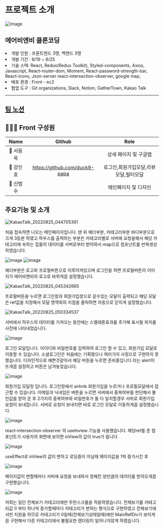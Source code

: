 # 프로젝트 소개
![image](https://user-images.githubusercontent.com/107654769/186507477-6a6108f7-359f-4cda-8d96-c7085106ad79.png)
<h2>에어비엔비 클론코딩</h2>
<li>개발 인원 : 프론트엔드 3명, 백엔드 3명</li>
<li>개발 기간 : 8/19 ~ 8/25</li>
<li>기술 스택: React, Redux(Redux Toolkit), Styled-components, Axios, Javascript, React-router-dom, Moment, React-password-strength-bar, React-icons, Json-server react-intersection-observer, google map,   </li>
<li>배포 환경 : Front - ec2</li>
<li>협업 도구 : Git organizations, Slack, Notion, GatherTown, Kakao Talk</li>


---


<h2><a href=https://www.notion.so/SA-5-b42691a27f1048768da8880bae9727c2>팀 노션</a></h2>

## 👨‍👧‍👦 Front 구성원

|   Name    |            Github             |                                   Role                                    |
| :-------: | :---------------------------: | :-----------------------------------------------------------------------: |
| 👦 서동욱 |     |               상세 페이지 및 구글맵              |
| 👦 강인호 | https://github.com/duck9-papa |                       로그인,회원가입모달,리뷰모달,필터모달                        |
| 👦 신범수 |  | 메인페이지 및 디자인 |


## 주요기능 및 소개



![KakaoTalk_20220825_044705361](https://user-images.githubusercontent.com/107654769/186510040-3e50383a-f246-455a-8445-e3c078d28435.png)


처음 접속하면 나오는 메인페이지입니다. 맨 위 헤더부분, 카테고리부분 바디부분으로 크게 3등분 하였고 하우스를 출력하는 부분은 카테고리별로 서버에 요청을해서 해당 카테고리에 속하는 집들의 데이터를 서버로부터 받아와서 map으로 컴포넌트를 반복생성 하였습니다. 


![image](https://user-images.githubusercontent.com/107654769/186510767-9533e611-68db-4e2d-b183-bab2eb189208.png)
![image](https://user-images.githubusercontent.com/107654769/186510891-ac9d7e04-c633-412c-871c-e8ba4ca27c50.png)


헤더부분은 로고와 프로필버튼으로 이루어져있으며 로그인을 하면 프로필버튼의 이미지가 에어비앤비의 로고로 바뀌게끔 설정했습니다.


![KakaoTalk_20220825_045342665](https://user-images.githubusercontent.com/107654769/186511780-04e9098f-29c4-4d77-bac6-6db90c39181c.png)


프로필버튼을 누르면 로그인창과 회원가입창으로 갈수있는 모달이 출력되고 해당 모달은 ref값을 지정해서 모달 영역외의 지점을 클릭하면 자동으로 닫히게 설정했습니다.


![KakaoTalk_20220825_050334537](https://user-images.githubusercontent.com/107654769/186512702-4419d837-4d85-43e7-af5d-566af579766f.png)


서버에서 하우스의 데이터를 가져오는 동안에는 스켈레톤효과를 추가해 표시될 위치를 사전에 나타내었습니다.


![image](https://user-images.githubusercontent.com/107654769/186513508-83a26311-e853-45c6-91d6-6f17d9da18b3.png)


로그인 모달입니다. 아이디와 비밀번호를 입력하여 로그인 할 수 있고, 회원가입 모달로 이동할 수 있습니다. 소셜로그인은 처음에는 기획했으나 여러가지 사정으로 구현하지 못했습니다. 디자인적으로 예쁜것같아서 해당 버튼을 누르면 준비중입니다 라는 alert이 뜨게끔 설정하고 버튼은 남겨놓았습니다.


![image](https://user-images.githubusercontent.com/107654769/186513910-e316b233-c197-4c4d-941d-9e002f887c14.png)


회원가입 모달창 입니다. 로그인창에서 airbnb 회원가입을 누르거나 프로필모달에서 접근할 수 있습니다. 이메일과 닉네임은 버튼을 누르면 서버에서 중복여부를 판단해서 불린값을 받아 온 후 2가지의 중복여부와 비밀번호가 둘 다 일치할경우 서버로 회원가입 요청이 보내집니다. 서버로 요청이 보내지면 바로 로그인 모달로 이동하게끔 설정했습니다.



![image](https://user-images.githubusercontent.com/107654769/186514839-32101937-c63d-4110-8625-a9d6db000a7a.png)


react-intersection-observer 의 useInview 기능을 사용했습니다. 해당ref를 준 컴포넌트가 사용자의 화면에 보이면 inView의 값이 true가 됩니다.


![image](https://user-images.githubusercontent.com/107654769/186515229-5a55aab6-d316-4cef-8900-afb56467449f.png)

useEffect로 inView의 값이 변하고 로딩중이 아닐때 페이지값을 1씩 증가시킨 후


![image](https://user-images.githubusercontent.com/107654769/186515355-8467d12b-4c94-4846-8b96-4412a9dbf4b3.png)


페이지값이 변할때마다 서버에 요청을 보내와서 정해진 양만큼의 데이터를 받아오게끔 구현했습니다.


![image](https://user-images.githubusercontent.com/107654769/186514586-2390c32c-b52d-4040-839a-f479eec875dc.png)


저희는 일단 전체보기 카테고리에만 무한스크롤을 적용하였습니다. 전체보기를 카테고리값 0 부터 하나씩 증가할때마다 카테고리가 변하는 형식으로 구현하였고
전체보기에서만 지원을 하므로 카테고리가 0일때(전체보기상태일때)에만 MainRefDiv가 보이게끔 구현해서 다른 카테고리에서 불필요한 렌더링이 일어나지않게 하였습니다.


